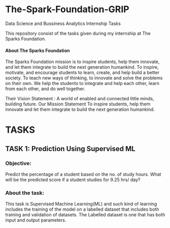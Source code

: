 # The-Spark-Foundation-GRIP
Data Science and Bussiness Analytics Internship Tasks

This repository consist of the tasks given during my internship at The Sparks Foundation.

#### About The Sparks Foundation

The Sparks Foundation mission is to inspire students, help them innovate, and let them integrate to build the next generation humankind. To inspire, motivate, and encourage students to learn, create, and help build a better society. To teach new ways of thinking, to innovate and solve the problems on their own. We help the students to integrate and help each other, learn from each other, and do well together.

Their Vision Statement : A world of enabled and connected little minds, building future. Our Mission Statement To inspire students, help them innovate and let them integrate to build the next generation humankind.

# TASKS

## TASK 1: Prediction Using Supervised ML

### Objective:
Predict the percentage of a student based on the no. of study hours. What will be the predicted score if a student studies for 9.25 hrs/ day?

### About the task:
This task is Supervised Machine Learning(ML) and such kind of learning includes the training of the model on a labelled dataset that includes both training and validation of datasets. The Labelled dataset is one that has both input and output parameters.
